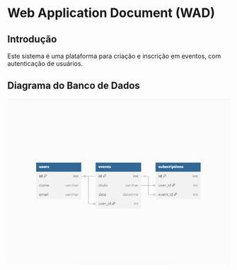 # Web Application Document (WAD)

## Introdução

Este sistema é uma plataforma para criação e inscrição em eventos, com autenticação de usuários.

## Diagrama do Banco de Dados

![modelo do banco](modelo-banco.png)
